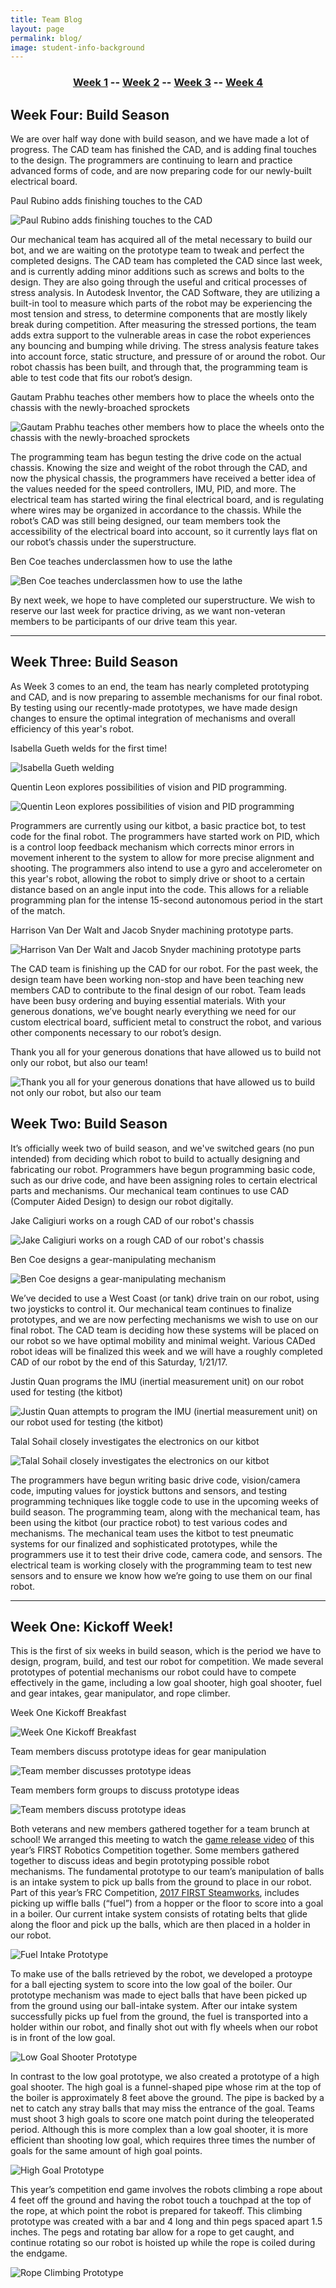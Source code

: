 ```yaml
---
title: Team Blog
layout: page
permalink: blog/
image: student-info-background
---
```


<h3 align="center"><a href="#one">Week 1</a> -- <a href="#two">Week 2</a> -- <a href="#three">Week 3</a> -- <a href="#four">Week 4</a></h3>

<h2><a name="four">Week Four: Build Season</a></h2>

We are over half way done with build season, and we have made a lot of progress. The CAD team has finished the CAD, and is adding final touches to the design. The programmers are continuing to learn and practice advanced forms of code, and are now preparing code for our newly-built electrical board.

Paul Rubino adds finishing touches to the CAD

<img src="/assets/img/paul-cadding.jpeg" alt="Paul Rubino adds finishing touches to the CAD" class="picture-height"/>

Our mechanical team has acquired all of the metal necessary to build our bot, and we are waiting on the prototype team to tweak and perfect the completed designs. The CAD team has completed the CAD since last week, and is currently adding minor additions such as screws and bolts to the design. They are also going through the useful and critical processes of stress analysis. In Autodesk Inventor, the CAD Software, they are utilizing a built-in tool to measure which parts of the robot may be experiencing the most tension and stress, to determine components that are mostly likely break during competition. After measuring the stressed portions, the team adds extra support to the vulnerable areas in case the robot experiences any bouncing and bumping while driving. The stress analysis feature takes into account force, static structure, and pressure of or around the robot. Our robot chassis has been built, and through that, the programming team is able to test code that fits our robot’s design.

Gautam Prabhu teaches other members how to place the wheels onto the chassis with the newly-broached sprockets

<img src="/assets/img/group-drivetrain.jpeg" alt="Gautam Prabhu teaches other members how to place the wheels onto the chassis with the newly-broached sprockets" class="picture-height"/>

The programming team has begun testing the drive code on the actual chassis. Knowing the size and weight of the robot through the CAD, and now the physical chassis, the programmers have received a better idea of the values needed for the speed controllers, IMU, PID, and more. The electrical team has started wiring the final electrical board, and is regulating where wires may be organized in accordance to the chassis. While the robot’s CAD was still being designed, our team members took the accessibility of the electrical board into account, so it currently lays flat on our robot’s chassis under the superstructure.

Ben Coe teaches underclassmen how to use the lathe 

<img src="/assets/img/ben-lathing.jpeg" alt="Ben Coe teaches underclassmen how to use the lathe" class="picture-height"/>

By next week, we hope to have completed our superstructure. We wish to reserve our last week for practice driving, as we want non-veteran members to be participants of our drive team this year.

<hr />

<h2><a name="three">Week Three: Build Season</a></h2>

As Week 3 comes to an end, the team has nearly completed prototyping and CAD, and is now preparing to assemble mechanisms for our final robot. By testing using our recently-made prototypes, we have made design changes to ensure the optimal integration of mechanisms and overall efficiency of this year's robot.

Isabella Gueth welds for the first time!

![Isabella Gueth welding](/assets/img/isabella_welding.gif)

Quentin Leon explores possibilities of vision and PID programming.

<img src="/assets/img/quentin-programming.jpeg" alt="Quentin Leon explores possibilities of vision and PID programming" class="picture-height"/>

Programmers are currently using our kitbot, a basic practice bot, to test code for the final robot. The programmers have started work on PID, which is a control loop feedback mechanism which corrects minor errors in movement inherent to the system to allow for more precise alignment and shooting. The programmers also intend to use a gyro and accelerometer on this year's robot, allowing the robot to simply drive or shoot to a certain distance based on an angle input into the code. This allows for a reliable programming plan for the intense 15-second autonomous period in the start of the match.

Harrison Van Der Walt and Jacob Snyder machining prototype parts.

<img src="/assets/img/harrison-machining.jpeg" alt="Harrison Van Der Walt and Jacob Snyder machining prototype parts" class="picture-height"/>

The CAD team is finishing up the CAD for our robot. For the past week, the design team have been working non-stop and have been teaching new members CAD to contribute to the final design of our robot. Team leads have been busy ordering and buying essential materials. With your generous donations, we’ve bought nearly everything we need for our custom electrical board, sufficient metal to construct the robot, and various other components necessary to our robot’s design.

Thank you all for your generous donations that have allowed us to build not only our robot, but also our team!

<img src="/assets/img/blue-light.jpeg" alt="Thank you all for your generous donations that have allowed us to build not only our robot, but also our team" class="picture-height"/>

<h2><a name="two">Week Two: Build Season</a></h2>

It’s officially week two of build season, and we've switched gears (no pun intended) from deciding which robot to build to actually designing and fabricating our robot. Programmers have begun programming basic code, such as our drive code, and have been assigning roles to certain electrical parts and mechanisms. Our mechanical team continues to use CAD (Computer Aided Design) to design our robot digitally.

Jake Caligiuri works on a rough CAD of our robot's chassis

<img src="/assets/img/jake_cadding.JPG" alt="Jake Caligiuri works on a rough CAD of our robot's chassis" class="picture-height"/>

Ben Coe designs a gear-manipulating mechanism

<img src="/assets/img/ben_cadding.JPG" alt="Ben Coe designs a gear-manipulating mechanism" class="picture-height"/>

We’ve decided to use a West Coast (or tank) drive train on our robot, using two joysticks to control it. Our mechanical team continues to finalize prototypes, and we are now perfecting mechanisms we wish to use on our final robot. The CAD team is deciding how these systems will be placed on our robot so we have optimal mobility and minimal weight. Various CADed robot ideas will be finalized this week and we will have a roughly completed CAD of our robot by the end of this Saturday, 1/21/17.

Justin Quan programs the IMU (inertial measurement unit) on our robot used for testing (the kitbot)

<img src="/assets/img/justin_programming.JPG" alt="Justin Quan attempts to program the IMU (inertial measurement unit) on our robot used for testing (the kitbot)" class="picture-height"/>


Talal Sohail closely investigates the electronics on our kitbot

<img src="/assets/img/talal_electrical.JPG" alt="Talal Sohail closely investigates the electronics on our kitbot" class="picture-height"/>

The programmers have begun writing basic drive code, vision/camera code, imputing values for joystick buttons and sensors, and testing programming techniques like toggle code to use in the upcoming weeks of build season. The programming team, along with the mechanical team, has been using the kitbot (our practice robot) to test various codes and mechanisms. The mechanical team uses the kitbot to test pneumatic systems for our finalized and sophisticated prototypes, while the programmers use it to test their drive code, camera code, and sensors. The electrical team is working closely with the programming team to test new sensors and to ensure we know how we’re going to use them on our final robot.

<hr />

<h2><a name="one">Week One: Kickoff Week!</a></h2>

This is the first of six weeks in build season, which is the period we have to design, program, build, and test our robot for competition. We made several prototypes of potential mechanisms our robot could have to compete effectively in the game, including a low goal shooter, high goal shooter, fuel and gear intakes, gear manipulator, and rope climber.

Week One Kickoff Breakfast

<img src="/assets/img/week_one_breakfast.JPG" alt="Week One Kickoff Breakfast" class="picture-height"/>

Team members discuss prototype ideas for gear manipulation

<img src="/assets/img/week_one_jerry_gear.JPG" alt="Team member discusses prototype ideas" class="picture-height"/>

Team members form groups to discuss prototype ideas

<img src="/assets/img/week_one_prototype_meeting.JPG" alt="Team members discuss prototype ideas" class="picture-height"/>

Both veterans and new members gathered together for a team brunch at school! We arranged this meeting to watch the [game release video](https://www.youtube.com/watch?v=RwwnbLSW6hY) of this year’s FIRST Robotics Competition together. Some members gathered together to discuss ideas and begin prototyping possible robot mechanisms. The fundamental prototype to our team’s manipulation of balls is an intake system to pick up balls from the ground to place in our robot. Part of this year’s FRC Competition, [2017 FIRST Steamworks](http://www.firstinspires.org/robotics/frc/game-and-season), includes picking up wiffle balls (“fuel”) from a hopper or the floor to score into a goal in a boiler. Our current intake system consists of rotating belts that glide along the floor and pick up the balls, which are then placed in a holder in our robot.

![Fuel Intake Prototype](/assets/img/intake_prototype.gif)

To make use of the balls retrieved by the robot, we developed a protoype for a ball ejecting system to score into the low goal of the boiler. Our prototype mechanism was made to eject balls that have been picked up from the ground using our ball-intake system. After our intake system successfully picks up fuel from the ground, the fuel is transported into a holder within our robot, and finally shot out with fly wheels when our robot is in front of the low goal.

![Low Goal Shooter Prototype](/assets/img/lowgoal_prototype.gif)

In contrast to the low goal prototype, we also created a prototype of a high goal shooter. The high goal is a funnel-shaped pipe whose rim at the top of the boiler is approximately 8 feet above the ground. The pipe is backed by a net to catch any stray balls that may miss the entrance of the goal. Teams must shoot 3 high goals to score one match point during the teleoperated period. Although this is more complex than a low goal shooter, it is more efficient than shooting low goal, which requires three times the number of goals for the same amount of high goal points.

![High Goal Prototype](/assets/img/highgoal_prototype.gif)

This year’s competition end game involves the robots climbing a rope about 4 feet off the ground and having the robot touch a touchpad at the top of the rope, at which point the robot is prepared for takeoff. This climbing prototype was created with a bar and 4 long and thin pegs spaced apart 1.5 inches. The pegs and rotating bar allow for a rope to get caught, and continue rotating so our robot is hoisted up while the rope is coiled during the endgame.

![Rope Climbing Prototype](/assets/img/climber_prototype.gif)
